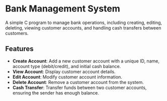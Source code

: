 # **Bank Management System**

A simple C program to manage bank operations, including creating, editing, deleting, viewing customer accounts, and handling cash transfers between customers.

## **Features**

- **Create Account**: Add a new customer account with a unique ID, name, account type (debit/credit), and initial cash balance.
- **View Account**: Display customer account details.
- **Edit Account**: Modify customer account information.
- **Delete Account**: Remove a customer account from the system.
- **Cash Transfer**: Transfer funds between two customer accounts, ensuring the sender has enough balance.
